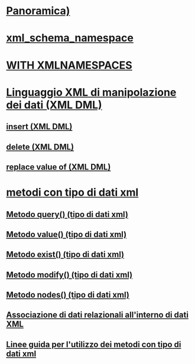 # [Panoramica)](xml-transact-sql.md)  
# [xml_schema_namespace](xml-schema-namespace.md)  
# [WITH XMLNAMESPACES](with-xmlnamespaces.md)  
# [Linguaggio XML di manipolazione dei dati (XML DML)](xml-data-modification-language-xml-dml.md)  
## [insert (XML DML)](insert-xml-dml.md)  
## [delete (XML DML)](delete-xml-dml.md)  
## [replace value of (XML DML)](replace-value-of-xml-dml.md)  
# [metodi con tipo di dati xml](xml-data-type-methods.md)  
## [Metodo query() (tipo di dati xml)](query-method-xml-data-type.md)  
## [Metodo value() (tipo di dati xml)](value-method-xml-data-type.md)  
## [Metodo exist() (tipo di dati xml)](exist-method-xml-data-type.md)  
## [Metodo modify() (tipo di dati xml)](modify-method-xml-data-type.md)  
## [Metodo nodes() (tipo di dati xml)](nodes-method-xml-data-type.md)  
## [Associazione di dati relazionali all'interno di dati XML](binding-relational-data-inside-xml-data.md)  
## [Linee guida per l'utilizzo dei metodi con tipo di dati xml](guidelines-for-using-xml-data-type-methods.md)  
